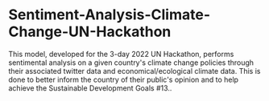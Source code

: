 # Sentiment-Analysis-Climate-Change-UN-Hackathon
This model, developed for the 3-day 2022 UN Hackathon, performs sentimental analysis on a given country's climate change policies through their associated twitter data and economical/ecological climate data. This is done to better inform the country of their public's opinion and to help achieve the Sustainable Development Goals #13..
